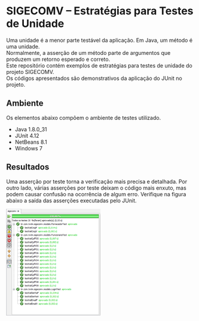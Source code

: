 # SIGECOMV – Estratégias para Testes de Unidade
Uma unidade é a menor parte testável da aplicação. Em Java, um método é uma unidade.  
Normalmente, a asserção de um método parte de argumentos que produzem um retorno esperado e correto.  
Este repositório contém exemplos de estratégias para testes de unidade do projeto SIGECOMV.  
Os códigos apresentados são demonstrativos da aplicação do JUnit no projeto.

## Ambiente
Os elementos abaixo compõem o ambiente de testes utilizado.
- Java 1.8.0_31  
- JUnit 4.12  
- NetBeans 8.1  
- Windows 7

## Resultados

Uma asserção por teste torna a verificação mais precisa e detalhada. Por outro lado, várias asserções por teste deixam o código mais enxuto, mas podem causar confusão na ocorrência de algum erro. Verifique na figura abaixo a saída das asserções executadas pelo JUnit.  

<img src="doc/img/resultado_execucao_testes_unitarios.jpg" width="50%">
